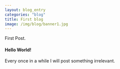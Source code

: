 ```yaml
---
layout: blog_entry
categories: "blog"
title: First blog
image: /img/blog/banner1.jpg
---
```


First Post.

#### Hello World!

Every once in a while I will post something irrelevant. 